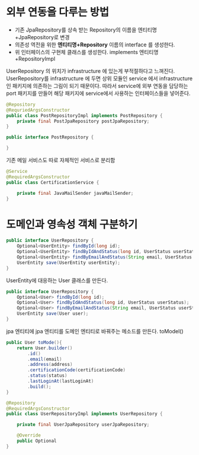 # 외부 연동을 다루는 방법 

- 기존 JpaRepository를 상속 받는 Repository의 이름을 엔티티명+JpaRepository로 변경
- 의존성 역전을 위한  **엔티티명+Repository** 이름의 interface 를 생성한다. 
- 위 인터페이스의 구현체 클래스를 생성한다. implements 엔티티명+RepositoryImpl

UserRepository 의 위치가 infrastructure 에 있는게 부적절하다고 느껴진다. UserRepository를 infrastructure 에 두면 상위 모듈인 service 에서 infrastructure 인 패키지에 의존하는 그림이 되기 때문이다. 따라서 service에 외부 연동을 담당하는 port 패키지를 만들어 해당 패키지에 service에서 사용하는 인터페이스들을 넣어준다. 

```java 
@Repository
@RequriedArgsConstructor
public class PostRepositoryImpl implements PostRepository { 
	private final PostJpaRepository postJpaRepository;
}
```

```java 
public interface PostRepository { 

}
```


기존 메일 서비스도 따로 자체적인 서비스로 분리함
```java
@Service 
@RequiredArgsConstructor
public class CertificationService {

	private final JavaMailSender javaMailSender;
}
```

# 도메인과 영속성 객체 구분하기

```java
public interface UserRepository {
	Optional<UserEntity> findById(long id);
	Optional<UserEntity> findByIdAndStatus(long id, UserStatus userStatus);
	Optional<UserEntity> findByEmailAndStatus(String email, UserStatus userStatus);
	UserEntity save(UserEntity userEntity);
}
```

UserEntity에 대응하는 User 클래스를 만든다. 

```java
public interface UserRepository {
	Optional<User> findById(long id);
	Optional<User> findByIdAndStatus(long id, UserStatus userStatus);
	Optional<User> findByEmailAndStatus(String email, UserStatus userStatus);
	UserEntity save(User user);
}
```

jpa 엔티티에 jpa 엔티티를 도메인 엔티티로 바꿔주는 메소드를 만든다. toModel()
```java
public User toMode(){
	return User.builder()
		.id()
		.email(email)
		.address(address)
		.certificationCode(certificationCode)
		.status(status)
		.lastLoginAt(lastLoginAt)
		.build();
}
```

```java 
@Repository 
@RequiredArgsConstructor
public class UserRepositoryImpl implements UserRepository {

	private final UserJpaRepository userJpaRepository;

	@Override
	public Optional
}
```